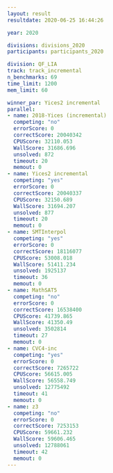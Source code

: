 ```yaml
---
layout: result
resultdate: 2020-06-25 16:44:26

year: 2020

divisions: divisions_2020
participants: participants_2020

division: QF_LIA
track: track_incremental
n_benchmarks: 69
time_limit: 1200
mem_limit: 60

winner_par: Yices2 incremental
parallel:
- name: 2018-Yices (incremental)
  competing: "no"
  errorScore: 0
  correctScore: 20040342
  CPUScore: 32110.053
  WallScore: 31686.696
  unsolved: 872
  timeout: 20
  memout: 0
- name: Yices2 incremental
  competing: "yes"
  errorScore: 0
  correctScore: 20040337
  CPUScore: 32150.689
  WallScore: 31694.207
  unsolved: 877
  timeout: 20
  memout: 0
- name: SMTInterpol
  competing: "yes"
  errorScore: 0
  correctScore: 18116077
  CPUScore: 53008.018
  WallScore: 51411.234
  unsolved: 1925137
  timeout: 36
  memout: 0
- name: MathSAT5
  competing: "no"
  errorScore: 0
  correctScore: 16538400
  CPUScore: 41739.865
  WallScore: 41350.49
  unsolved: 3502814
  timeout: 27
  memout: 0
- name: CVC4-inc
  competing: "yes"
  errorScore: 0
  correctScore: 7265722
  CPUScore: 56615.005
  WallScore: 56558.749
  unsolved: 12775492
  timeout: 41
  memout: 0
- name: z3
  competing: "no"
  errorScore: 0
  correctScore: 7253153
  CPUScore: 59661.232
  WallScore: 59606.465
  unsolved: 12788061
  timeout: 42
  memout: 0
---
```

